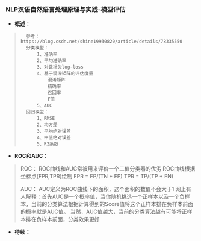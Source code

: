 ### NLP汉语自然语言处理原理与实践-模型评估
- **概述：**
>       参考：https://blog.csdn.net/shine19930820/article/details/78335550
>       分类模型：
>           1、准确率
>           2、平均准确率
>           3、对数损失log-loss
>           4、基于混淆矩阵的评估度量
>               混淆矩阵
>               精确率
>               召回率
>               F值
>           5、AUC
>       回归模型：
>           1、RMSE
>           2、均方差
>           3、平均绝对误差
>           4、中值绝对误差
>           5、R2系数
>

- **ROC和AUC：**
>   ROC：
>       ROC曲线和AUC常被用来评价一个二值分类器的优劣
>       ROC曲线根据坐标点(FPR,TPR)绘制
>           FPR = FP/(TN + FP)
>           TPR = TP/(TP + FN)
>
>   AUC：
>       AUC定义为ROC曲线下的面积，这个面积的数值不会大于1
>       网上有人解释：首先AUC是一个概率值，当你随机挑选一个正样本以及一个负样本，当前的分类算法根据计算得到的Score值将这个正样本排在负样本前面的概率就是AUC值。
>       当然，AUC值越大，当前的分类算法越有可能将正样本排在负样本前面，分类效果更好
>
>
>
>
>
>
>
>
>
>
>
>

- **待续：**
>
>
>
>
>
>
>
>
>
>
>
>
>
>
>
>
>

